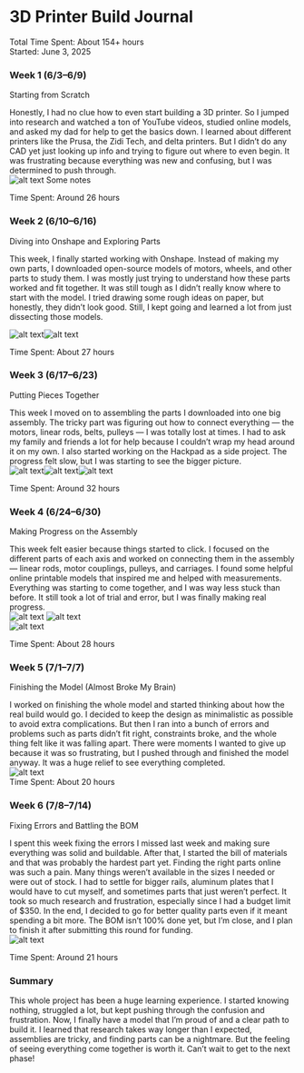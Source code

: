 # 3D Printer Build Journal

Total Time Spent: About 154+ hours  
Started: June 3, 2025

### Week 1 (6/3–6/9)

Starting from Scratch

Honestly, I had no clue how to even start building a 3D printer. So I jumped into research and watched a ton of YouTube videos, studied online models, and asked my dad for help to get the basics down. I learned about different printers like the Prusa, the Zidi Tech, and delta printers. But I didn’t do any CAD yet just looking up info and trying to figure out where to even begin. It was frustrating because everything was new and confusing, but I was determined to push through.  
![alt text](image9.png) Some notes

Time Spent: Around 26 hours

### Week 2 (6/10–6/16)

Diving into Onshape and Exploring Parts

This week, I finally started working with Onshape. Instead of making my own parts, I downloaded open-source models of motors, wheels, and other parts to study them. I was mostly just trying to understand how these parts worked and fit together. It was still tough as I didn’t really know where to start with the model. I tried drawing some rough ideas on paper, but honestly, they didn’t look good. Still, I kept going and learned a lot from just dissecting those models.

![alt text](image11.png)![alt text](image10.png)

Time Spent: About 27 hours

### Week 3 (6/17–6/23)

Putting Pieces Together

This week I moved on to assembling the parts I downloaded into one big assembly. The tricky part was figuring out how to connect everything — the motors, linear rods, belts, pulleys — I was totally lost at times. I had to ask my family and friends a lot for help because I couldn’t wrap my head around it on my own. I also started working on the Hackpad as a side project. The progress felt slow, but I was starting to see the bigger picture.  
![alt text](image1.png)![alt text](image3.png)![alt text](image6.png)

Time Spent: Around 32 hours

### Week 4 (6/24–6/30)

Making Progress on the Assembly

This week felt easier because things started to click. I focused on the different parts of each axis and worked on connecting them in the assembly — linear rods, motor couplings, pulleys, and carriages. I found some helpful online printable models that inspired me and helped with measurements. Everything was starting to come together, and I was way less stuck than before. It still took a lot of trial and error, but I was finally making real progress.  
![alt text](image5.png) 
![alt text](image7.png)  
![alt text](image8.png)

Time Spent: About 28 hours

### Week 5 (7/1–7/7)

Finishing the Model (Almost Broke My Brain)

I worked on finishing the whole model and started thinking about how the real build would go. I decided to keep the design as minimalistic as possible to avoid extra complications. But then I ran into a bunch of errors and problems such as parts didn’t fit right, constraints broke, and the whole thing felt like it was falling apart. There were moments I wanted to give up because it was so frustrating, but I pushed through and finished the model anyway. It was a huge relief to see everything completed.  
![alt text](image4.png)  
Time Spent: About 20 hours

### Week 6 (7/8–7/14)

Fixing Errors and Battling the BOM

I spent this week fixing the errors I missed last week and making sure everything was solid and buildable. After that, I started the bill of materials and that was probably the hardest part yet. Finding the right parts online was such a pain. Many things weren’t available in the sizes I needed or were out of stock. I had to settle for bigger rails, aluminum plates that I would have to cut myself, and sometimes parts that just weren’t perfect. It took so much research and frustration, especially since I had a budget limit of $350. In the end, I decided to go for better quality parts even if it meant spending a bit more. The BOM isn’t 100% done yet, but I’m close, and I plan to finish it after submitting this round for funding.  
![alt text](image2.png)

Time Spent: Around 21 hours

### Summary

This whole project has been a huge learning experience. I started knowing nothing, struggled a lot, but kept pushing through the confusion and frustration. Now, I finally have a model that I’m proud of and a clear path to build it. I learned that research takes way longer than I expected, assemblies are tricky, and finding parts can be a nightmare. But the feeling of seeing everything come together is worth it. Can’t wait to get to the next phase\!  


